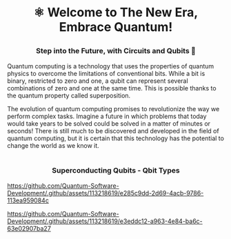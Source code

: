 <br>

# <p align="center"> ⚛︎ Welcome to The New Era, Embrace Quantum!<br>

### <p align="center"> Step into the Future, with Circuits and Qubits 🚀

Quantum computing is a technology that uses the properties of quantum physics to overcome the limitations of conventional bits. While a bit is binary, restricted to zero and one, a qubit can represent several combinations of zero and one at the same time. This is possible thanks to the quantum property called superposition.

The evolution of quantum computing promises to revolutionize the way we perform complex tasks. Imagine a future in which problems that today would take years to be solved could be solved in a matter of minutes or seconds! There is still much to be discovered and developed in the field of quantum computing, but it is certain that this technology has the potential to change the world as we know it.
<br><br>


### <p align="center">  Superconducting Qubits - Qbit Types

https://github.com/Quantum-Software-Development/.github/assets/113218619/e285c9dd-2d69-4acb-9786-113ea959084c


https://github.com/Quantum-Software-Development/.github/assets/113218619/e3eddc12-a963-4e84-ba6c-63e02907ba27



